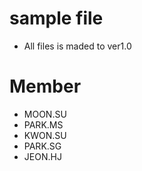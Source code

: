 # sample file
- All files is maded to ver1.0

# Member
- MOON.SU
- PARK.MS
- KWON.SU
- PARK.SG
- JEON.HJ
